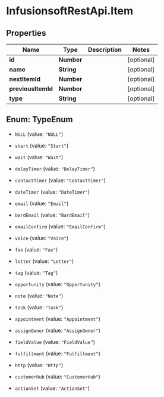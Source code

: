 # InfusionsoftRestApi.Item

## Properties
Name | Type | Description | Notes
------------ | ------------- | ------------- | -------------
**id** | **Number** |  | [optional] 
**name** | **String** |  | [optional] 
**nextItemId** | **Number** |  | [optional] 
**previousItemId** | **Number** |  | [optional] 
**type** | **String** |  | [optional] 


<a name="TypeEnum"></a>
## Enum: TypeEnum


* `NULL` (value: `"NULL"`)

* `start` (value: `"Start"`)

* `wait` (value: `"Wait"`)

* `delayTimer` (value: `"DelayTimer"`)

* `contactTimer` (value: `"ContactTimer"`)

* `dateTimer` (value: `"DateTimer"`)

* `email` (value: `"Email"`)

* `bardEmail` (value: `"BardEmail"`)

* `emailConfirm` (value: `"EmailConfirm"`)

* `voice` (value: `"Voice"`)

* `fax` (value: `"Fax"`)

* `letter` (value: `"Letter"`)

* `tag` (value: `"Tag"`)

* `opportunity` (value: `"Opportunity"`)

* `note` (value: `"Note"`)

* `task` (value: `"Task"`)

* `appointment` (value: `"Appointment"`)

* `assignOwner` (value: `"AssignOwner"`)

* `fieldValue` (value: `"FieldValue"`)

* `fulfillment` (value: `"Fulfillment"`)

* `http` (value: `"Http"`)

* `customerHub` (value: `"CustomerHub"`)

* `actionSet` (value: `"ActionSet"`)




